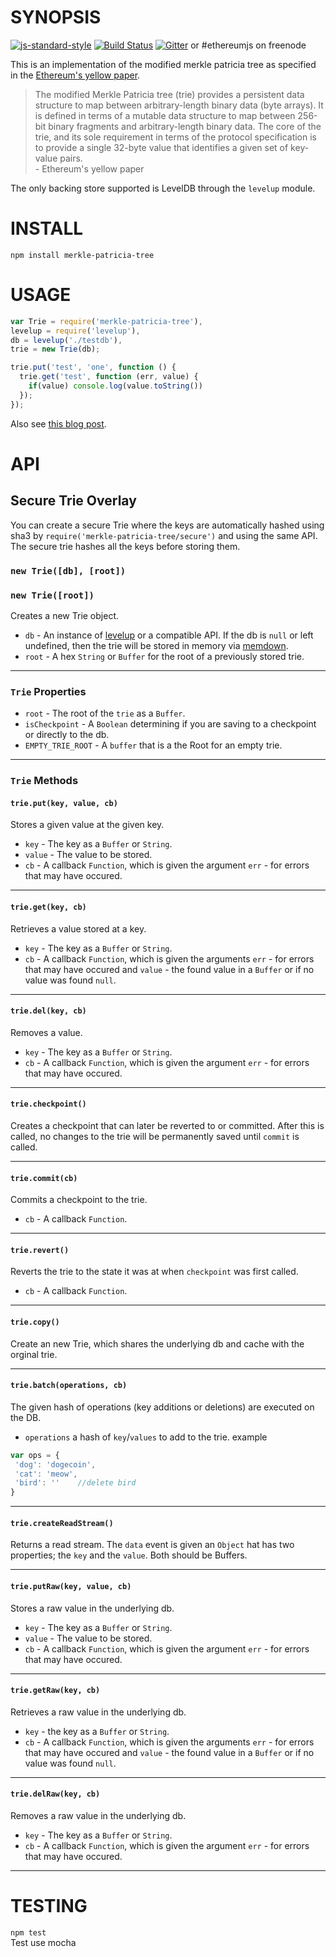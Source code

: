 # SYNOPSIS
 
 [![js-standard-style](https://img.shields.io/badge/code%20style-standard-brightgreen.svg?style=flat)](https://github.com/feross/standard) [![Build Status](https://travis-ci.org/wanderer/merkle-patricia-tree.svg?branch=master)](https://travis-ci.org/wanderer/merkle-patricia-tree) [![Gitter](https://badges.gitter.im/Join%20Chat.svg)](https://gitter.im/ethereum/ethereumjs-lib?utm_source=badge&utm_medium=badge&utm_campaign=pr-badge) or #ethereumjs on freenode

 
This is an implementation of the modified merkle patricia tree as specified in the [Ethereum's yellow paper](http://gavwood.com/Paper.pdf).

> The modified Merkle Patricia tree (trie) provides a persistent data structure to map between arbitrary-length binary data (byte arrays). It is defined in terms of a mutable data structure to map between 256-bit binary fragments and arbitrary-length binary data. The core of the trie, and its sole requirement in terms of the protocol specification is to provide a single 32-byte value that identifies a given set of key-value pairs.   
  \- Ethereum's yellow paper  

The only backing store supported is LevelDB through the ```levelup``` module.

# INSTALL
 `npm install merkle-patricia-tree`

# USAGE
```javascript
var Trie = require('merkle-patricia-tree'),
levelup = require('levelup'),
db = levelup('./testdb'),
trie = new Trie(db); 

trie.put('test', 'one', function () {
  trie.get('test', function (err, value) {
    if(value) console.log(value.toString())
  });
});
```

Also see [this blog post](https://wanderer.github.io/ethereum/nodejs/code/2014/05/21/using-ethereums-tries-with-node/).

# API
## Secure Trie Overlay
You can create a secure Trie where the keys are automatically hashed using sha3 by `require('merkle-patricia-tree/secure')` and using the same API. The secure trie hashes all the keys before storing them.

### `new Trie([db], [root])`
### `new Trie([root])`
Creates a new Trie object.
- `db` -  An instance of [levelup](https://github.com/rvagg/node-levelup/) or a compatible API. If the db is `null` or left undefined, then the trie will be stored in memory via [memdown](https://github.com/rvagg/memdown).
- `root` - A hex `String` or `Buffer` for the root of a previously stored trie.

--------------------------------------------------------

### `Trie` Properties
- `root` - The root of the `trie` as a `Buffer`.
- `isCheckpoint` -  A `Boolean` determining if you are saving to a checkpoint or directly to the db.
- `EMPTY_TRIE_ROOT`  - A `buffer` that is a the Root for an empty trie.

--------------------------------------------------------

### `Trie` Methods
#### `trie.put(key, value, cb)`
Stores a given value at the given key.
- `key` - The key as a `Buffer` or `String`.
- `value` - The value to be stored.
- `cb` - A callback `Function`, which is given the argument `err` - for errors that may have occured.

--------------------------------------------------------

#### `trie.get(key, cb)`
Retrieves a value stored at a key.
- `key` - The key as a `Buffer` or `String`.
- `cb` - A callback `Function`, which is given the arguments `err` - for errors that may have occured and `value` - the found value in a `Buffer` or if no value was found `null`.

--------------------------------------------------------

#### `trie.del(key, cb)`
Removes a value.
- `key` - The key as a `Buffer` or `String`.
- `cb` - A callback `Function`, which is given the argument `err` - for errors that may have occured.

--------------------------------------------------------

####  `trie.checkpoint()`
Creates a checkpoint that can later be reverted to or committed. After this is called, no changes to the trie will be permanently saved until `commit` is called.

--------------------------------------------------------

####  `trie.commit(cb)`
Commits a checkpoint to the trie.
- `cb` - A callback `Function`.

--------------------------------------------------------

####  `trie.revert()`
Reverts the trie to the state it was at when `checkpoint` was first called.
- `cb` - A callback `Function`.

--------------------------------------------------------

####  `trie.copy()`
Create an new Trie, which shares the underlying db and cache with the orginal trie.

--------------------------------------------------------

####  `trie.batch(operations, cb)`
The given hash of operations (key additions or deletions) are executed on the DB.
- `operations` a hash of `key`/`values` to add to the trie.
example  
```javascript
var ops = {
 'dog': 'dogecoin', 
 'cat': 'meow',
 'bird': ''    //delete bird
}
```
--------------------------------------------------------

#### `trie.createReadStream()`
Returns a read stream. The `data` event is given an `Object` hat has two properties; the `key` and the `value`. Both should be Buffers.

--------------------------------------------------------
#### `trie.putRaw(key, value, cb)`
Stores a raw value in the underlying db.
- `key` - The key as a `Buffer` or `String`.
- `value` - The value to be stored.
- `cb` - A callback `Function`, which is given the argument `err` - for errors that may have occured.

--------------------------------------------------------

#### `trie.getRaw(key, cb)`
Retrieves a raw value in the underlying db.
- `key` - the key as a `Buffer` or `String`.
- `cb` - A callback `Function`, which is given the arguments `err` - for errors that may have occured and `value` - the found value in a `Buffer` or if no value was found `null`.

--------------------------------------------------------

#### `trie.delRaw(key, cb)`
Removes a raw value in the underlying db.
- `key` - The key as a `Buffer` or `String`.
- `cb` - A callback `Function`, which is given the argument `err` - for errors that may have occured.

--------------------------------------------------------


# TESTING
`npm test`  
Test use mocha
